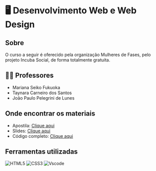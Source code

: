 # 🖥️ Desenvolvimento Web e Web Design

## Sobre
O curso a seguir é oferecido pela organização Mulheres de Fases, pelo projeto Incuba Social, de forma totalmente gratuita.

## 👩‍🏫 Professores
- Mariana Seiko Fukuoka
- Taynara Carneiro dos Santos
- João Paulo Pelegrini de Lunes

## Onde encontrar os materiais
- Apostila: [Clique aqui](https://docs.google.com/document/d/1grfkaALrDzUpYwKCEwWHgk4hotqxqZL_z5uPIK61ewg/edit?usp=sharing)
- Slides: [Clique aqui](https://www.canva.com/folder/FAFTlHj2pY4)
- Código completo: [Clique aqui](https://github.com/s-eiko/dev.web-incuba.social/blob/main/index.html)

## Ferramentas utilizadas
![HTML5](https://img.shields.io/badge/HTML5-E34F26?style=for-the-badge&logo=html5&logoColor=white)
![CSS3](https://img.shields.io/badge/CSS3-1572B6?style=for-the-badge&logo=css3&logoColor=white)
![Vscode](https://img.shields.io/badge/Vscode-007ACC?style=for-the-badge&logo=visual-studio-code&logoColor=white)
